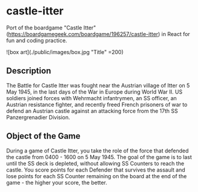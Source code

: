 # castle-itter

Port of the boardgame "Castle Itter" (https://boardgamegeek.com/boardgame/196257/castle-itter) in React for fun and coding practice.

![box art](./public/images/box.jpg "Title" =200)

## Description ##

The Battle for Castle Itter was fought near the Austrian village of Itter on 5 May 1945, in the last days of the War in Europe during World War II. US soldiers joined forces with Wehrmacht infantrymen, an SS officer, an Austrian resistance fighter, and recently freed French prisoners of war to defend an Austrian castle against an attacking force from the 17th SS Panzergrenadier Division.

## Object of the Game ##
During a game of Castle Itter, you take the role of the force that defended the castle from 0400 - 1600 on 5 May 1945. The goal of the game is to last until the SS deck is depleted, without allowing SS Counters to reach the castle. You score points for each Defender that survives the assault and lose points for each SS Counter remaining on the board at the end of the game - the higher your score, the better.
